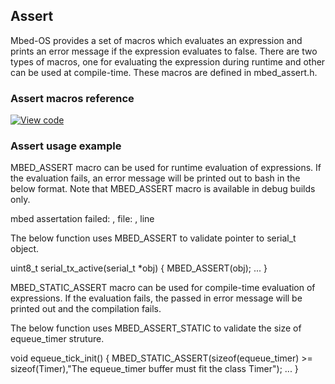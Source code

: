 ## Assert

Mbed-OS provides a set of macros which evaluates an expression and prints an error message if the expression evaluates to false. There are two types of macros, one for evaluating the expression during runtime and other can be used at compile-time. These macros are defined in mbed_assert.h.

### Assert macros reference

[![View code](https://www.mbed.com/embed/?type=library)](https://os.mbed.com/docs/v5.6/mbed-os-api-doxy/group__platform__Assert.html)

### Assert usage example

MBED_ASSERT macro can be used for runtime evaluation of expressions. If the evaluation fails, an error message will be printed out to bash in the below format. Note that MBED_ASSERT macro is available in debug builds only. 

mbed assertation failed: <EVALUATED EXPRESSION>, file: <FILE NAME>, line <LINE NUMBER IN FILE>

The below function uses MBED_ASSERT to validate pointer to serial_t object.

uint8_t serial_tx_active(serial_t *obj)
{
    MBED_ASSERT(obj);
    ...
}

MBED_STATIC_ASSERT macro can be used for compile-time evaluation of expressions. If the evaluation fails, the passed in error message will be printed out and the compilation fails.

The below function uses MBED_ASSERT_STATIC to validate the size of equeue_timer struture.

void equeue_tick_init() {
    MBED_STATIC_ASSERT(sizeof(equeue_timer) >= sizeof(Timer),"The equeue_timer buffer must fit the class Timer");
    ...
}


